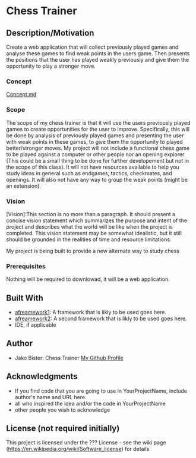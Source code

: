 # Chess Trainer
## Description/Motivation

Create a web application that will collect previously played games and analyse these games to find weak points in the users 
game. Then presents the positions that the user has played weakly previously and give them the opportunity to play a stronger move. 

### Concept
[Concept.md](concept.md)

### Scope

The scope of my chess trainer is that it will use the users previously played games to create opportunities for the user to improve. Specifically, this will be done by analysis of previously played games and presenting the user with weak points in these games, to give them the opportunity to played better/stronger moves. My project will not include a functional chess game to be played against a computer or other people nor an opening explorer (This could be a small thing to be done for further developement but not in the scope of this class). It will not have resources available to help you study ideas in general such as endgames, tactics, checkmates, and openings. It will also not have any way to group the weak points (might be an extension).

### Vision
[Vision]:This section is no more than a paragraph. It should present a concise vision statement which summarizes the purpose and intent of the project and describes what the world will be like when the project is completed. This vision statement may be somewhat idealistic, but it still should be grounded in the realities of time and resource limitations.

My project is being built to provide a new alternate way to study chess 

### Prerequisites

Nothing will be required to downlowad, it will be a web application. 
## Built With

- [afreamework1](http://www.aframework1.io/): A framework that is likly to be used goes here.
- [afreamework2](http://www.aframework2.io/): A second framework that is likly to be used goes here.
- IDE, if applicable

## Author

- Jako Bister: Chess Trainer [My Github Profile](https://github.com/bisterj)

## Acknowledgments

- If you find code that you are going to use in YourProjectName, include author's name and URL here.
- all who inspired the idea and/or the code in YourProjectName
- other people you wish to acknowledge

## License (not required initially)

This project is licensed under the ??? License - see the wiki page (https://en.wikipedia.org/wiki/Software_license) for details

